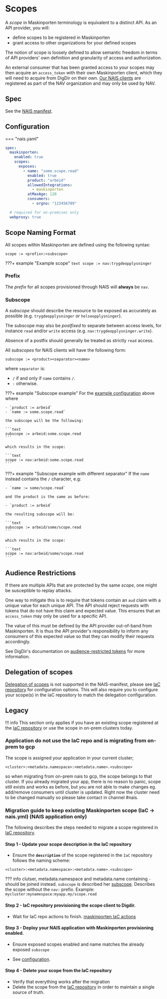 # Scopes

A _scope_ in Maskinporten terminology is equivalent to a distinct API. As an API provider, you will:

- define scopes to be registered in Maskinporten
- grant access to other organizations for your defined scopes
  
The notion of scope is loosely defined to allow semantic freedom in terms of API providers' own definition and granularity of access and authorization.

An external consumer that has been granted access to your scopes may then acquire an `access_token` with their own Maskinporten client, which they will need to acquire from DigDir on their own. 
[Our NAIS clients](client.md) are registered as part of the NAV organization and may only be used by NAV.

## Spec

See the [NAIS manifest](../../../nais-application/application.md#maskinporten).

## Configuration

=== "nais.yaml"
  ```yaml
  spec:
    maskinporten:
      enabled: true
      scopes:
        exposes:
          - name: "some.scope.read"
            enabled: true
            product: "arbeid"
            allowedIntegrations:
              - maskinporten
            atMaxAge: 120
            consumers:
              - orgno: "123456789"

    # required for on-premises only
    webproxy: true
  ```

## Scope Naming Format

All scopes within Maskinporten are defined using the following syntax:

```text
scope := <prefix>:<subscope>
```

???+ example "Example scope"
    ```text
    scope := nav:trygdeopplysninger
    ```
### Prefix

The _prefix_ for all scopes provisioned through NAIS will **always** be `nav`.

### Subscope

A _subscope_ should describe the resource to be exposed as accurately as possible (e.g. `trygdeopplysninger` or `helseopplysninger`).

The subscope may also be _postfixed_ to separate between access levels, for instance `read` and/or `write` access (e.g. `nav:trygdeopplysninger.write`). 

Absence of a postfix should generally be treated as strictly `read` access.
  
All _subscopes_ for NAIS clients will have the following form:

```text
subscope := <product><separator><name>
```

where `separator` is:

- `/` if and only if `name` contains `/`.
- `:` otherwise.

???+ example "Subscope example"
    For the [example configuration](#configuration) above where
    
    - `product := arbeid`
    - `name := some.scope.read`

    the subscope will be the following:

    ```text
    subscope := arbeid:some.scope.read
    ```
  
    which results in the scope:

    ```text
    scope := nav:arbeid:some.scope.read
    ```

???+ example "Subscope example with different separator"
    If the `name` instead contains the `/` character, e.g:
    
    - `name := some/scope.read`

    and the product is the same as before:
    
    - `product := arbeid`

    the resulting subscope will be:

    ```text
    subscope := arbeid/some/scope.read
    ```
  
    which results in the scope:

    ```text
    scope := nav:arbeid/some/scope.read
    ```

## Audience Restrictions

If there are multiple APIs that are protected by the same _scope_, one might be susceptible to replay attacks.

One way to mitigate this is to require that tokens contain an `aud` claim with a unique value for each unique API. 
The API should reject requests with tokens that do not have this claim and expected value. 
This ensures that an `access_token` may only be used for a specific API.

The value of this must be defined by the API provider out-of-band from Maskinporten. 
It is thus the API provider's responsibility to inform any consumers of this expected value so that they can modify their requests accordingly.

See DigDir's documentation on [audience-restricted tokens](https://docs.digdir.no/maskinporten_func_audience_restricted_tokens.html) for more information.

## Delegation of scopes

[Delegation of scopes](https://docs.digdir.no/docs/Maskinporten/maskinporten_func_delegering) is not supported
in the NAIS-manifest, please see [IaC repository](https://github.com/navikt/nav-maskinporten) for configuration options.
This will also require you to configure your scope(s) in the IaC repository to match the delegation configuration.

## Legacy

!!! info
    This section only applies if you have an existing scope registered at the [IaC repository](https://github.com/navikt/nav-maskinporten) 
    or use the scope in on-prem clusters today.

### Application do not use the IaC repo and is migrating from on-prem to gcp

The scope is assigned your application in your current cluster;

```text
<cluster>:<metadata.namespace>:<metadata.name>.<subscope>
```

so when migrating from on-prem nais to gcp, the scope belongs to that cluster. If you already migrated your app, there
is no reason to panic, scope still exists and works as before, but you are not able to make changes eg. add/remove
consumers until cluster is updated. Right now the cluster need to be changed manually so please take contact in channel
\#nais.

### Migration guide to keep existing Maskinporten scope (IaC -> nais.yml) (NAIS application only)

The following describes the steps needed to migrate a scope registered in [IaC repository](https://github.com/navikt/nav-maskinporten/scopes).

#### Step 1 - Update your scope description in the IaC repository

- Ensure the **`description`** of the scope registered in the `IaC` repository follows the naming scheme:

```text
<cluster>:<metadata.namespace>:<metadata.name>.<subscope>
```

??? info 
    clutser, metadata.namespace and metadata.name containing `-` should be joined instead. 
    `subscope` is described her [subscope](#subscope). Describes the scope without the `nav:` prefix.
    Example: `mycluster:mynamespace:myapp.my/scope.read`

#### Step 2 - IaC repository provisioning the scope client to Digdir.

- Wait for IaC repo actions to finish. [maskinporten IaC actions](https://github.com/navikt/nav-maskinporten/actions)

#### Step 3 - Deploy your NAIS application with Maskinporten provisioning enabled.

- Ensure exposed scopes enabled and name matches the already exposed `subscope`

- See [configuration](#configuration).

#### Step 4 - Delete your scope from the IaC repository

- Verify that everything works after the migration
- Delete the scope from the [IaC repository](https://github.com/navikt/nav-maskinporten/scopes) in order to maintain a single source of truth.
